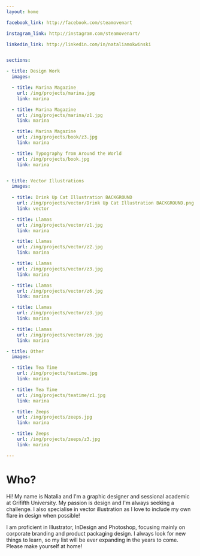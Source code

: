 ```yaml
---
layout: home

facebook_link: http://facebook.com/steamovenart

instagram_link: http://instagram.com/steamovenart/

linkedin_link: http://linkedin.com/in/nataliamokwinski


sections: 

- title: Design Work
  images: 

  - title: Marina Magazine
    url: /img/projects/marina.jpg
    link: marina

  - title: Marina Magazine
    url: /img/projects/marina/z1.jpg
    link: marina

  - title: Marina Magazine
    url: /img/projects/book/z3.jpg
    link: marina

  - title: Typography from Around the World
    url: /img/projects/book.jpg
    link: marina


- title: Vector Illustrations
  images:
  
  - title: Drink Up Cat Illustration BACKGROUND
    url: /img/projects/vector/Drink Up Cat Illustration BACKGROUND.png
    link: vector

  - title: Llamas
    url: /img/projects/vector/z1.jpg
    link: marina

  - title: Llamas
    url: /img/projects/vector/z2.jpg
    link: marina

  - title: Llamas
    url: /img/projects/vector/z3.jpg
    link: marina

  - title: Llamas
    url: /img/projects/vector/z6.jpg
    link: marina

  - title: Llamas
    url: /img/projects/vector/z3.jpg
    link: marina

  - title: Llamas
    url: /img/projects/vector/z6.jpg
    link: marina

- title: Other
  images:

  - title: Tea Time
    url: /img/projects/teatime.jpg
    link: marina

  - title: Tea Time
    url: /img/projects/teatime/z1.jpg
    link: marina

  - title: Zeeps
    url: /img/projects/zeeps.jpg
    link: marina

  - title: Zeeps
    url: /img/projects/zeeps/z3.jpg
    link: marina

---
```


# Who?

Hi! My name is Natalia and I'm a graphic designer and sessional academic at Grififth University. My passion is design and I'm always seeking a challenge. I also specialise in vector illustration as I love to include my own flare in design when possible!

I am proficient in Illustrator, InDesign and Photoshop, focusing mainly on corporate branding and product packaging design. I always look for new things to learn, so my list will be ever expanding in the years to come. Please make yourself at home!
